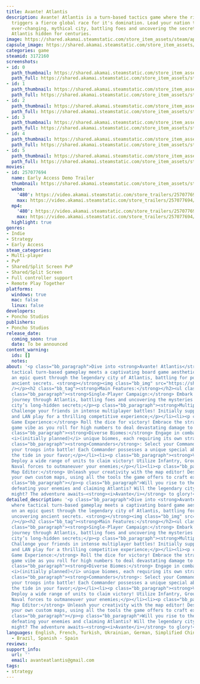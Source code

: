 ```yaml
---
title: Avante! Atlantis
description: Avante! Atlantis is a turn-based tactics game where the rise of Atlantis
  triggers a fierce global race for it's domination. Lead your nation through the
  ever-changing, mythical city, battling foes and uncovering the secrets that kept
  Atlantis hidden for centuries.
image: https://shared.akamai.steamstatic.com/store_item_assets/steam/apps/3172160/header.jpg?t=1732988389
capsule_image: https://shared.akamai.steamstatic.com/store_item_assets/steam/apps/3172160/d71d9ccc0e2ef03ae9225c13668ade648801f41c/capsule_231x87.jpg?t=1732988389
categories: game
steamid: 3172160
screenshots:
- id: 0
  path_thumbnail: https://shared.akamai.steamstatic.com/store_item_assets/steam/apps/3172160/ss_a1471a5a8ae99310b5d42c6cd6cf89d5afb575f6.600x338.jpg?t=1732988389
  path_full: https://shared.akamai.steamstatic.com/store_item_assets/steam/apps/3172160/ss_a1471a5a8ae99310b5d42c6cd6cf89d5afb575f6.1920x1080.jpg?t=1732988389
- id: 1
  path_thumbnail: https://shared.akamai.steamstatic.com/store_item_assets/steam/apps/3172160/ss_097d4044dd64a0d70a34f7b23d5e5939be1441db.600x338.jpg?t=1732988389
  path_full: https://shared.akamai.steamstatic.com/store_item_assets/steam/apps/3172160/ss_097d4044dd64a0d70a34f7b23d5e5939be1441db.1920x1080.jpg?t=1732988389
- id: 2
  path_thumbnail: https://shared.akamai.steamstatic.com/store_item_assets/steam/apps/3172160/ss_ea6cc9561369238ef61a48fc8672bb9eb6451721.600x338.jpg?t=1732988389
  path_full: https://shared.akamai.steamstatic.com/store_item_assets/steam/apps/3172160/ss_ea6cc9561369238ef61a48fc8672bb9eb6451721.1920x1080.jpg?t=1732988389
- id: 3
  path_thumbnail: https://shared.akamai.steamstatic.com/store_item_assets/steam/apps/3172160/ss_4c5bfaf1b1ab2faa2dd36a0d0b305352d14167e5.600x338.jpg?t=1732988389
  path_full: https://shared.akamai.steamstatic.com/store_item_assets/steam/apps/3172160/ss_4c5bfaf1b1ab2faa2dd36a0d0b305352d14167e5.1920x1080.jpg?t=1732988389
- id: 4
  path_thumbnail: https://shared.akamai.steamstatic.com/store_item_assets/steam/apps/3172160/ss_9300fae3ba4b88ef8eb5a6dfb9258ca4adb70345.600x338.jpg?t=1732988389
  path_full: https://shared.akamai.steamstatic.com/store_item_assets/steam/apps/3172160/ss_9300fae3ba4b88ef8eb5a6dfb9258ca4adb70345.1920x1080.jpg?t=1732988389
- id: 5
  path_thumbnail: https://shared.akamai.steamstatic.com/store_item_assets/steam/apps/3172160/ss_7b913fe54548862a613b9b64b7198e51de661df3.600x338.jpg?t=1732988389
  path_full: https://shared.akamai.steamstatic.com/store_item_assets/steam/apps/3172160/ss_7b913fe54548862a613b9b64b7198e51de661df3.1920x1080.jpg?t=1732988389
movies:
- id: 257077694
  name: Early Access Demo Trailer
  thumbnail: https://shared.akamai.steamstatic.com/store_item_assets/steam/apps/257077694/693dd5b1af809274fe5c8f62bdc2dbfad5be05d9/movie_600x337.jpg?t=1732891034
  webm:
    '480': https://video.akamai.steamstatic.com/store_trailers/257077694/movie480_vp9.webm?t=1732891034
    max: https://video.akamai.steamstatic.com/store_trailers/257077694/movie_max_vp9.webm?t=1732891034
  mp4:
    '480': https://video.akamai.steamstatic.com/store_trailers/257077694/movie480.mp4?t=1732891034
    max: https://video.akamai.steamstatic.com/store_trailers/257077694/movie_max.mp4?t=1732891034
  highlight: true
genres:
- Indie
- Strategy
- Early Access
steam_categories:
- Multi-player
- PvP
- Shared/Split Screen PvP
- Shared/Split Screen
- Full controller support
- Remote Play Together
platforms:
  windows: true
  mac: false
  linux: false
developers:
- Poncho Studios
publishers:
- Poncho Studios
release_date:
  coming_soon: true
  date: To be announced
content_warning:
  ids: []
  notes:
about: '<p class="bb_paragraph">Dive into <strong>Avante! Atlantis</strong>, where
  tactical turn-based gameplay meets a captivating board game aesthetic! Embark on
  an epic quest through the legendary city of Atlantis, battling for power and uncovering
  ancient secrets. <strong></strong><img class="bb_img" src="https://shared.akamai.steamstatic.com/store_item_assets/steam/apps/3172160/extras/2024-10-1911-44-42-ezgif.com-crop.gif?t=1732988389"
  /></p><h2 class="bb_tag"><strong>Main Features:</strong></h2><ul class="bb_ul"><li><p
  class="bb_paragraph"><strong>Single-Player Campaign:</strong> Embark on an epic
  journey through Atlantis, battling foes and uncovering the mysteries behind the
  city’s long-hidden secrets;</p><p class="bb_paragraph"><strong>Multiplayer Mode:</strong>
  Challenge your friends in intense multiplayer battles! Initially supporting Local
  and LAN play for a thrilling competitive experience;</p></li><li><p class="bb_paragraph"><strong>Board
  Game Experience:</strong> Roll the dice for victory! Embrace the strategic board
  game vibe as you roll for high numbers to deal devastating damage to your opponents;</p></li><li><p
  class="bb_paragraph"><strong>Diverse Biomes:</strong> Engage in combat across five
  <i>(initially planned)</i> unique biomes, each requiring its own strategic approach;</p></li><li><p
  class="bb_paragraph"><strong>Commanders</strong>: Select your Commander and lead
  your troops into battle! Each Commander possesses a unique special ability to turn
  the tide in your favor;</p></li><li><p class="bb_paragraph"><strong>Varied Units:</strong>
  Deploy a wide range of units to claim victory! Utilize Infantry, Ground, Air, and
  Naval forces to outmaneuver your enemies;</p></li><li><p class="bb_paragraph"><strong>Custom
  Map Editor:</strong> Unleash your creativity with the map editor! Design and share
  your own custom maps, using all the tools the game offers to craft exciting battlefields.</p></li></ul><p
  class="bb_paragraph"></p><p class="bb_paragraph">Will you rise to the challenge,
  defeating your enemies and claiming Atlantis? Will the legendary city yield to your
  might? The adventure awaits—<strong><i>Avante</i></strong> to glory!</p>'
detailed_description: '<p class="bb_paragraph">Dive into <strong>Avante! Atlantis</strong>,
  where tactical turn-based gameplay meets a captivating board game aesthetic! Embark
  on an epic quest through the legendary city of Atlantis, battling for power and
  uncovering ancient secrets. <strong></strong><img class="bb_img" src="https://shared.akamai.steamstatic.com/store_item_assets/steam/apps/3172160/extras/2024-10-1911-44-42-ezgif.com-crop.gif?t=1732988389"
  /></p><h2 class="bb_tag"><strong>Main Features:</strong></h2><ul class="bb_ul"><li><p
  class="bb_paragraph"><strong>Single-Player Campaign:</strong> Embark on an epic
  journey through Atlantis, battling foes and uncovering the mysteries behind the
  city’s long-hidden secrets;</p><p class="bb_paragraph"><strong>Multiplayer Mode:</strong>
  Challenge your friends in intense multiplayer battles! Initially supporting Local
  and LAN play for a thrilling competitive experience;</p></li><li><p class="bb_paragraph"><strong>Board
  Game Experience:</strong> Roll the dice for victory! Embrace the strategic board
  game vibe as you roll for high numbers to deal devastating damage to your opponents;</p></li><li><p
  class="bb_paragraph"><strong>Diverse Biomes:</strong> Engage in combat across five
  <i>(initially planned)</i> unique biomes, each requiring its own strategic approach;</p></li><li><p
  class="bb_paragraph"><strong>Commanders</strong>: Select your Commander and lead
  your troops into battle! Each Commander possesses a unique special ability to turn
  the tide in your favor;</p></li><li><p class="bb_paragraph"><strong>Varied Units:</strong>
  Deploy a wide range of units to claim victory! Utilize Infantry, Ground, Air, and
  Naval forces to outmaneuver your enemies;</p></li><li><p class="bb_paragraph"><strong>Custom
  Map Editor:</strong> Unleash your creativity with the map editor! Design and share
  your own custom maps, using all the tools the game offers to craft exciting battlefields.</p></li></ul><p
  class="bb_paragraph"></p><p class="bb_paragraph">Will you rise to the challenge,
  defeating your enemies and claiming Atlantis? Will the legendary city yield to your
  might? The adventure awaits—<strong><i>Avante</i></strong> to glory!</p>'
languages: English, French, Turkish, Ukrainian, German, Simplified Chinese, Portuguese
  - Brazil, Spanish - Spain
reviews:
support_info:
  url: ''
  email: avanteatlantis@gmail.com
tags:
- strategy
---
```


